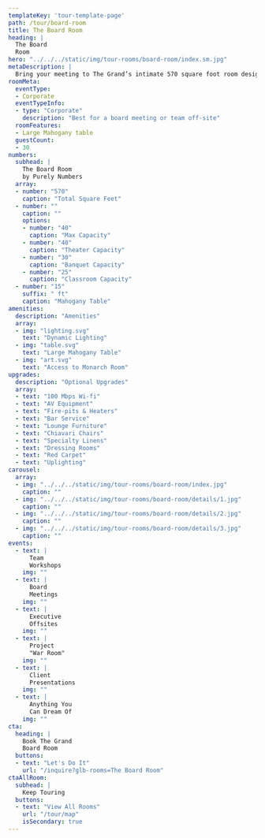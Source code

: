 ```yaml
---
templateKey: 'tour-template-page'
path: /tour/board-room
title: The Board Room
heading: |
  The Board
  Room
hero: "../../../static/img/tour-rooms/board-room/index.sm.jpg"
metaDescription: |
  Bring your meeting to The Grand’s intimate 570 square foot room designed to accommodate 15 – 40 executives and employees. We have multiple sized projector screens to assist in delivering presentations and ideas to your team, and different seating configurations allow for more presentation-style meetings or brainstorming sessions. A panorama of downtown Long Beach reminds visitors that great cities inspire great leaders, and we welcome them at The Grand.
roomMeta:
  eventType:
  - Corporate
  eventTypeInfo:
  - type: "Corporate"
    description: "Best for a board meeting or team off-site"
  roomFeatures:
  - Large Mahogany table
  guestCount:
  - 30
numbers:
  subhead: |
    The Board Room
    by Purely Numbers
  array:
  - number: "570"
    caption: "Total Square Feet"
  - number: ""
    caption: ""
    options:
    - number: "40"
      caption: "Max Capacity"
    - number: "40"
      caption: "Theater Capacity"
    - number: "30"
      caption: "Banquet Capacity"
    - number: "25"
      caption: "Classroom Capacity"
  - number: "15"
    suffix: " ft"
    caption: "Mahogany Table"
amenities:
  description: "Amenities"
  array:
  - img: "lighting.svg"
    text: "Dynamic Lighting"
  - img: "table.svg"
    text: "Large Mahogany Table"
  - img: "art.svg"
    text: "Access to Monarch Room"
upgrades:
  description: "Optional Upgrades"
  array:
  - text: "100 Mbps Wi-fi"
  - text: "AV Equipment"
  - text: "Fire-pits & Heaters"
  - text: "Bar Service"
  - text: "Lounge Furniture"
  - text: "Chiavari Chairs"
  - text: "Specialty Linens"
  - text: "Dressing Rooms"
  - text: "Red Carpet"
  - text: "Uplighting"
carousel:
  array:
  - img: "../../../static/img/tour-rooms/board-room/index.jpg"
    caption: ""
  - img: "../../../static/img/tour-rooms/board-room/details/1.jpg"
    caption: ""
  - img: "../../../static/img/tour-rooms/board-room/details/2.jpg"
    caption: ""
  - img: "../../../static/img/tour-rooms/board-room/details/3.jpg"
    caption: ""
events:
  - text: |
      Team
      Workshops
    img: ""
  - text: |
      Board
      Meetings
    img: ""
  - text: |
      Executive
      Offsites
    img: ""
  - text: |
      Project
      "War Room"
    img: ""
  - text: |
      Client
      Presentations
    img: ""
  - text: |
      Anything You
      Can Dream Of
    img: ""
cta:
  heading: |
    Book The Grand
    Board Room
  buttons:
  - text: "Let's Do It"
    url: "/inquire?glb-rooms=The Board Room"
ctaAllRoom:
  subhead: |
    Keep Touring
  buttons:
  - text: "View All Rooms"
    url: "/tour/map"
    isSecondary: true
---
```

